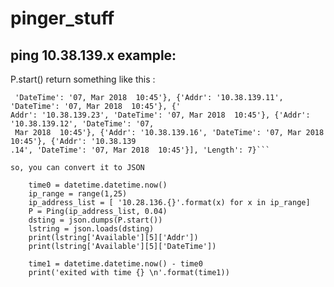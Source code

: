 # pinger_stuff

## ping 10.38.139.x example:

P.start() return something like this :

```{'Available': [{'Addr': '10.38.139.18', 'DateTime': '07, Mar 2018  10:45'}, {'Addr': '10.38.139.21',
 'DateTime': '07, Mar 2018  10:45'}, {'Addr': '10.38.139.11', 'DateTime': '07, Mar 2018  10:45'}, {'
Addr': '10.38.139.23', 'DateTime': '07, Mar 2018  10:45'}, {'Addr': '10.38.139.12', 'DateTime': '07,
 Mar 2018  10:45'}, {'Addr': '10.38.139.16', 'DateTime': '07, Mar 2018  10:45'}, {'Addr': '10.38.139
.14', 'DateTime': '07, Mar 2018  10:45'}], 'Length': 7}```

so, you can convert it to JSON

	time0 = datetime.datetime.now()
	ip_range = range(1,25) 
	ip_address_list = [ '10.28.136.{}'.format(x) for x in ip_range] 
	P = Ping(ip_address_list, 0.04)
	dsting = json.dumps(P.start())
	lstring = json.loads(dsting)
	print(lstring['Available'][5]['Addr'])
	print(lstring['Available'][5]['DateTime'])

	time1 = datetime.datetime.now() - time0
	print('exited with time {} \n'.format(time1))
